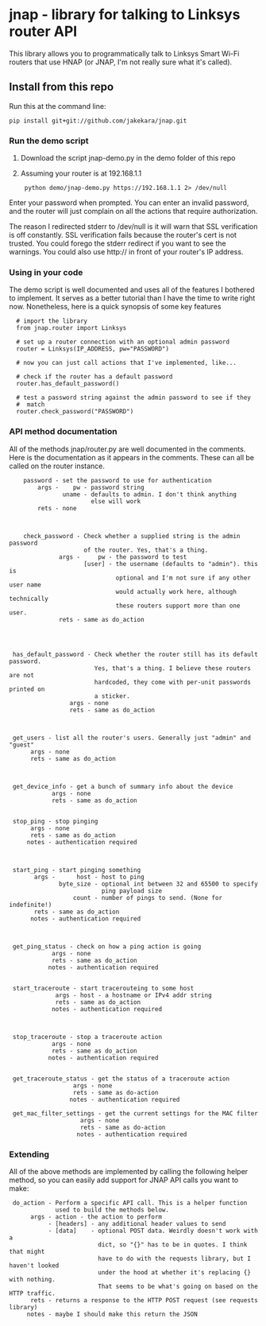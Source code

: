 # jnap - library for talking to Linksys router API

This library allows you to programmatically talk to Linksys Smart Wi-Fi
routers that use HNAP (or JNAP, I'm not really sure what it's called).

## Install from this repo

Run this at the command line:

    pip install git+git://github.com/jakekara/jnap.git

### Run the demo script

1. Download the script jnap-demo.py in the demo folder of this repo

2. Assuming your router is at 192.168.1.1

        python demo/jnap-demo.py https://192.168.1.1 2> /dev/null

Enter your password when prompted. You can enter an invalid password, and
the router will just complain on all the actions that require authorization.

The reason I redirected stderr to /dev/null is it will warn that SSL
verification is off constantly. SSL verification fails because the router's
cert is not trusted. You could forego the stderr redirect if you want to
see the warnings. You could also use http:// in front of your router's IP
address.

### Using in your code

The demo script is well documented and uses all of the features I bothered
to implement. It serves as a better tutorial than I have the time to write
right now. Nonetheless, here is a quick synopsis of some key features

      # import the library
      from jnap.router import Linksys

      # set up a router connection with an optional admin password
      router = Linksys(IP_ADDRESS, pw="PASSWORD")

      # now you can just call actions that I've implemented, like...

      # check if the router has a default password
      router.has_default_password()

      # test a password string against the admin password to see if they
      #  match
      router.check_password("PASSWORD")

### API method documentation

All of the methods jnap/router.py are well documented in the comments. Here
is the documentation as it appears in the comments. These can all be called
on the router instance.

        password - set the password to use for authentication
            args -    pw - password string
                   uname - defaults to admin. I don't think anything
                           else will work
            rets - none



        check_password - Check whether a supplied string is the admin password
                         of the router. Yes, that's a thing.
                  args -     pw - the password to test
                         [user] - the username (defaults to "admin"). this is
                                  optional and I'm not sure if any other user name
                                  would actually work here, although technically
                                  these routers support more than one user.
                  rets - same as do_action




     has_default_password - Check whether the router still has its default password.
                            Yes, that's a thing. I believe these routers are not
                            hardcoded, they come with per-unit passwords printed on
                            a sticker.
                     args - none
                     rets - same as do_action



     get_users - list all the router's users. Generally just "admin" and "guest"
          args - none
          rets - same as do_action



     get_device_info - get a bunch of summary info about the device
                args - none
                rets - same as do_action


     stop_ping - stop pinging
          args - none
          rets - same as do_action
         notes - authentication required



     start_ping - start pinging something
           args -      host - host to ping
                  byte_size - optional int between 32 and 65500 to specify
                              ping payload size
                      count - number of pings to send. (None for indefinite!)
           rets - same as do_action
          notes - authentication required



     get_ping_status - check on how a ping action is going
                args - none
                rets - same as do_action
               notes - authentication required


     start_traceroute - start tracerouteing to some host
                 args - host - a hostname or IPv4 addr string
                 rets - same as do_action
                notes - authentication required



     stop_traceroute - stop a traceroute action
                args - none
                rets - same as do_action
               notes - authentication required


     get_traceroute_status - get the status of a traceroute action
                      args - none
                      rets - same as do-action
                     notes - authentication required

     get_mac_filter_settings - get the current settings for the MAC filter
                        args - none
                        rets - same as do-action
                       notes - authentication required

### Extending

All of the above methods are implemented by calling the following helper
method, so you can easily add support for JNAP API calls you want to make:

     do_action - Perform a specific API call. This is a helper function
                 used to build the methods below.
          args - action - the action to perform
               - [headers] - any additional header values to send
               - [data]    - optional POST data. Weirdly doesn't work with a
                             dict, so "{}" has to be in quotes. I think that might
                             have to do with the requests library, but I haven't looked
                             under the hood at whether it's replacing {} with nothing.
                             That seems to be what's going on based on the HTTP traffic.
          rets - returns a response to the HTTP POST request (see requests library)
         notes - maybe I should make this return the JSON
